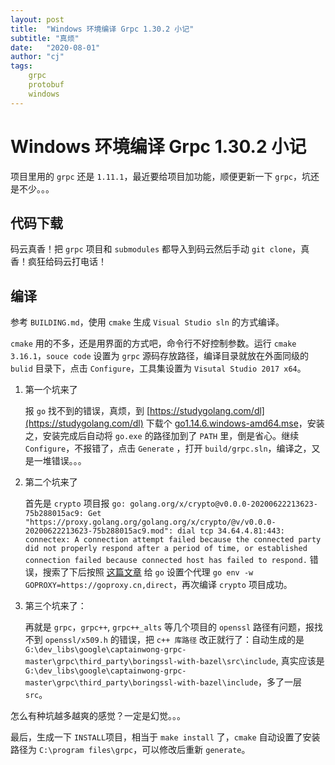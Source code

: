 ```yaml
---
layout: post
title:  "Windows 环境编译 Grpc 1.30.2 小记"
subtitle: "真烦"
date:   "2020-08-01"
author: "cj"
tags:
    grpc
    protobuf
    windows
---
```


# Windows 环境编译 Grpc 1.30.2 小记

项目里用的 `grpc` 还是 `1.11.1`，最近要给项目加功能，顺便更新一下 `grpc`，坑还是不少。。。

## 代码下载

码云真香！把 `grpc` 项目和 `submodules` 都导入到码云然后手动 `git clone`，真香！疯狂给码云打电话！

## 编译

参考 `BUILDING.md`，使用 `cmake` 生成 `Visual Studio sln` 的方式编译。

`cmake` 用的不多，还是用界面的方式吧，命令行不好控制参数。运行 `cmake 3.16.1`，`souce code` 设置为 `grpc` 源码存放路径，编译目录就放在外面同级的 `bulid` 目录下，点击 `Configure`，工具集设置为 `Visutal Studio 2017 x64`。

1. 第一个坑来了
    
    报 `go` 找不到的错误，真烦，到 [https://studygolang.com/dl](https://studygolang.com/dl) 下载个 [go1.14.6.windows-amd64.mse](https://studygolang.com/dl/golang/go1.14.6.windows-amd64.msi)，安装之，安装完成后自动将 `go.exe` 的路径加到了 `PATH` 里，倒是省心。继续 `Configure`，不报错了，点击 `Generate` ，打开 `build/grpc.sln`，编译之，又是一堆错误。。。

2. 第二个坑来了
    
    首先是 `crypto` 项目报 `go: golang.org/x/crypto@v0.0.0-20200622213623-75b288015ac9: Get "https://proxy.golang.org/golang.org/x/crypto/@v/v0.0.0-20200622213623-75b288015ac9.mod": dial tcp 34.64.4.81:443: connectex: A connection attempt failed because the connected party did not properly respond after a period of time, or established connection failed because connected host has failed to respond.` 错误，搜索了下后按照 [这篇文章](https://www.cnblogs.com/lijiejoy/p/11520944.html) 给 `go` 设置个代理 `go env -w GOPROXY=https://goproxy.cn,direct`，再次编译 `crypto` 项目成功。

3. 第三个坑来了：
    
    再就是 `grpc`，`grpc++`, `grpc++_alts` 等几个项目的 `openssl` 路径有问题，报找不到 `openssl/x509.h` 的错误，把 `c++ 库路径` 改正就行了：自动生成的是 `G:\dev_libs\google\captainwong-grpc-master\grpc\third_party\boringssl-with-bazel\src\include`, 真实应该是 `G:\dev_libs\google\captainwong-grpc-master\grpc\third_party\boringssl-with-bazel\include`，多了一层 `src`。

怎么有种坑越多越爽的感觉？一定是幻觉。。。

最后，生成一下 `INSTALL`项目，相当于 `make install` 了，`cmake` 自动设置了安装路径为 `C:\program files\grpc`，可以修改后重新 `generate`。

